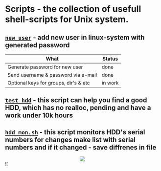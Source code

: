 # Scripts - the collection of usefull shell-scripts for Unix system.

[`new_user`](https://github.com/kirillmsc/Scripts/blob/master/user.sh) - add new user in linux-system with generated password
----------
|What                          |Status|
|------------------------------|------|
|Generate password for new user|  done|
|Send username & password via e-mail  |  done|
|Optional keys for groups, dir's & etc| in work|

[`test_hdd`](https://github.com/kirillmsc/Scripts/blob/master/test_hdd.sh) - this script can help you find a good HDD, which has no realloc, pending and have a work under 10k hours
----------
[`hdd_mon.sh`](https://github.com/kirillmsc/Scripts/blob/master/hdd_mon.sh) - this script monitors HDD's serial numbers for changes make list with serial numbers and if it changed - save diffrenes in file
----------
<div style="text-align:center"><img src ="http://dl.dropbox.com/s/c6hou3mql5pmuok/%D0%98%D0%B7%D0%BE%D0%B1%D1%80%D0%B0%D0%B6%D0%B5%D0%BD%D0%B8%D0%B5%20%D1%81%D0%BE%D0%BE%D0%B1%D1%89%D0%B5%D0%BD%D0%B8%D0%B9%281047776675%29.jpeg" /></div>
![<script](http://dl.dropbox.com/s/c6hou3mql5pmuok/%D0%98%D0%B7%D0%BE%D0%B1%D1%80%D0%B0%D0%B6%D0%B5%D0%BD%D0%B8%D0%B5%20%D1%81%D0%BE%D0%BE%D0%B1%D1%89%D0%B5%D0%BD%D0%B8%D0%B9%281047776675%29.jpeg)
